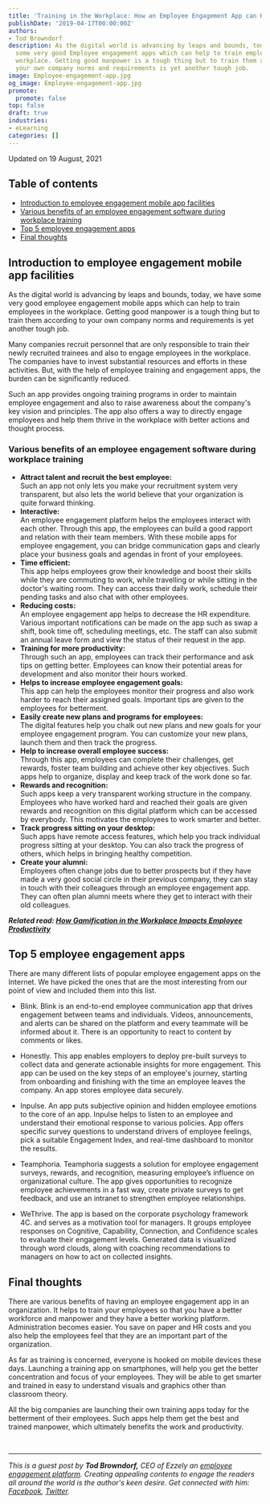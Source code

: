 ```yaml
---
title: 'Training in the Workplace: How an Employee Engagement App can Help'
publishDate: '2019-04-17T00:00:00Z'
authors:
- Tod Browndorf
description: As the digital world is advancing by leaps and bounds, today, we have
  some very good Employee engagement apps which can help to train employees in the
  workplace. Getting good manpower is a tough thing but to train them according to
  your own company norms and requirements is yet another tough job.
image: Employee-engagement-app.jpg
og_image: Employee-engagement-app.jpg
promote:
  promote: false
top: false
draft: true
industries:
- eLearning
categories: []
---
```

<script type="application/ld+json">
{
 "@context": "https://schema.org",
 "@type": "Article",
 "author": "Tod Browndorf",
 "name": "Training in the Workplace: How an Employee Engagement App can Help"
}
</script>

Updated on 19 August, 2021
<h2>Table of contents</h2>
<ul>
 <li><a href="#introduction">Introduction to employee engagement mobile app facilities</a></li>
 <li><a href="#benefits">Various benefits of an employee engagement software during workplace training</a></li>
 <li><a href="#top-5">Top 5 employee engagement apps</a></li>
 <li><a href="#summary">Final thoughts</a>
</ul>

<a name="introduction"></a>
## Introduction to employee engagement mobile app facilities

As the digital world is advancing by leaps and bounds, today, we have some very good employee engagement mobile apps which can help to train employees in the workplace. Getting good manpower is a tough thing but to train them according to your own company norms and requirements is yet another tough job.

Many companies recruit personnel that are only responsible to train their newly recruited trainees and also to engage employees in the workplace. The companies have to invest substantial resources and efforts in these activities. But, with the help of employee training and engagement apps, the burden can be significantly reduced.

Such an app provides ongoing training programs in order to maintain employee engagement and also to raise awareness about the company's key vision and principles. The app also offers a way to directly engage employees and help them thrive in the workplace with better actions and thought process.

<a name="benefits"></a>
### Various benefits of an employee engagement software during workplace training

* **Attract talent and recruit the best employee:** <br />
Such an app not only lets you make your recruitment system very transparent, but also lets the world believe that your organization is quite forward thinking.
* **Interactive:** <br />
An employee engagement platform helps the employees interact with each other. Through this app, the employees can build a good rapport and relation with their team members. With these mobile apps for employee engagement, you can bridge communication gaps and clearly place your business goals and agendas in front of your employees.
* **Time efficient:** <br />
This app helps employees grow their knowledge and boost their skills while they are commuting to work, while travelling or while sitting in the doctor's waiting room. They can access their daily work, schedule their pending tasks and also chat with other employees.
* **Reducing costs:** <br />
An employee engagement app helps to decrease the HR expenditure. Various important notifications can be made on the app such as swap a shift, book time off, scheduling meetings, etc. The staff can also submit an annual leave form and view the status of their request in the app.
* **Training for more productivity:** <br />
Through such an app, employees can track their performance and ask tips on getting better. Employees can know their potential areas for development and also monitor their hours worked.
* **Helps to increase employee engagement goals:** <br />
This app can help the employees monitor their progress and also work harder to reach their assigned goals. Important tips are given to the employees for betterment.
* **Easily create new plans and programs for employees:** <br />
The digital features help you chalk out new plans and new goals for your employee engagement program. You can customize your new plans, launch them and then track the progress.
* **Help to increase overall employee success:** <br />
Through this app, employees can complete their challenges, get rewards, foster team building and achieve other key objectives. Such apps help to organize, display and keep track of the work done so far.
* **Rewards and recognition:** <br />
Such apps keep a very transparent working structure in the company. Employees who have worked hard and reached their goals are given rewards and recognition on this digital platform which can be accessed by everybody. This motivates the employees to work smarter and better.
* **Track progress sitting on your desktop:** <br />
Such apps have remote access features, which help you track individual progress sitting at your desktop. You can also track the progress of others, which helps in bringing healthy competition.
* **Create your alumni:** <br />
Employees often change jobs due to better prospects but if they have made a very good social circle in their previous company, they can stay in touch with their colleagues through an employee engagement app. They can often plan alumni meets where they get to interact with their old colleagues.

***Related read: [How Gamification in the Workplace Impacts Employee Productivity](https://anadea.info/blog/how-gamification-in-the-workplace-impacts-employee-productivity)***

<a name="top-5"></a>
## Top 5 employee engagement apps
 There are many different lists of popular employee engagement apps on the Internet. We have picked the ones that are the most interesting from our point of view and included them into this list.

 * Blink.
 Blink is an end-to-end employee communication app that drives engagement between teams and individuals. Videos, announcements, and alerts can be shared on the platform and every teammate will be informed about it. There is an opportunity to react to content by comments or likes.

* Honestly.
This app enables employers to deploy pre-built surveys to collect data and generate actionable insights for more engagement. This app can be used on the key steps of an employee's journey, starting from onboarding and finishing with the time an employee leaves the company. An app stores employee data securely.

* Inpulse.
An app puts subjective opinion and hidden employee emotions to the core of an app. Inpulse helps to listen to an employee and understand their emotional response to various policies. App offers specific survey questions to understand drivers of employee feelings, pick a suitable Engagement Index, and real-time dashboard to monitor the results.

* Teamphoria.
Teamphoria suggests a solution for employee engagement surveys, rewards, and recognition, measuring employee’s influence on organizational culture. The app gives opportunities to recognize employee achievements in a fast way, create private surveys to get feedback, and use an intranet to strengthen employee relationships.

* WeThrive.
The app is based on the corporate psychology framework 4C. and serves as a motivation tool for managers. It groups employee responses on Cognitive, Capability, Connection, and Confidence scales to evaluate their engagement levels. Generated data is visualized through word clouds, along with coaching recommendations to managers on how to act on collected insights.


<a name="summary"></a>
## Final thoughts

There are various benefits of having an employee engagement app in an organization. It helps to train your employees so that you have a better workforce and manpower and they have a better working platform. Administration becomes easier. You save on paper and HR costs and you also help the employees feel that they are an important part of the organization.

As far as training is concerned, everyone is hooked on mobile devices these days. Launching a training app on smartphones, will help you get the better concentration and focus of your employees. They will be able to get smarter and trained in easy to understand visuals and graphics other than classroom theory.

All the big companies are launching their own training apps today for the betterment of their employees. Such apps help them get the best and trained manpower, which ultimately benefits the work and productivity.

<br />

---
*This is a guest post by **Tod Browndorf,** CEO of Ezzely an <a href="https://blog.ezzely.com/how-ezzely-stacks-up-to-other-employee-engagement-apps/" target="_blank">employee engagement platform</a>. Creating appealing contents to engage the readers all around the world is the author's keen desire. Get connected with him: <a href="https://www.facebook.com/ezzelyapp" target="_blank">Facebook</a>, <a href="https://twitter.com/ezzelyapp" target="_blank">Twitter</a>.*
